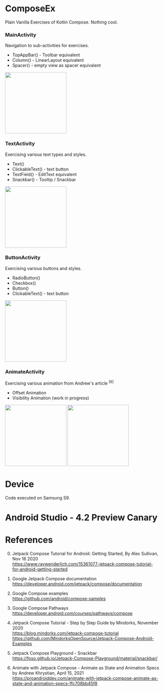 # ComposeEx
Plain Vanilla Exercises of Kotlin Compose.  Nothing cool.

### MainActivity
Navigation to sub-activities for exercises.
- TopAppBar() - Toolbar equivalent 
- Column() - LinearLayout equivalent 
- Spacer() - empty view as spacer equivalent 
<img width="200" src="https://user-images.githubusercontent.com/1282659/120253725-bfbc6f80-c24d-11eb-916d-2a92f3f98310.png">

### TextActivity
Exercising various text types and styles. 
- Text() 
- ClickableText() - text button 
- TextField() - EditText equivalent 
- Snackbar() - Tooltip / Snackbar
<img width="200" src="https://user-images.githubusercontent.com/1282659/115166898-02016700-a07b-11eb-9133-7bcea1f346ef.png">

### ButtonActivity
Exercising various buttons and styles.
- RadioButton()
- Checkbox()
- Button() 
- ClickableText() - text button 
<img width="200" src="https://user-images.githubusercontent.com/1282659/115168225-c3ba7680-a07f-11eb-93fc-e1122f8420d3.png">

### AnimateActivity
Exercising various animation from Andrew's article <sup> [6] </sup>
- Offset Animation
- Visibility Animation (work in progress)

<img width="200" src="https://user-images.githubusercontent.com/1282659/120255763-5b4fdf00-c252-11eb-8c74-9299a837816c.png"> <img width="200" src="https://user-images.githubusercontent.com/1282659/120255770-5db23900-c252-11eb-8af4-2bd4cd2f4bdf.png"> 


# Device
Code executed on Samsung S9.

# Android Studio - 4.2 Preview Canary

# References

0. Jetpack Compose Tutorial for Android: Getting Started, By Alex Sullivan, Nov 16 2020 \
https://www.raywenderlich.com/15361077-jetpack-compose-tutorial-for-android-getting-started

1. Google Jetpack Compose documentation \
https://developer.android.com/jetpack/compose/documentation

2. Google Compose examples \
https://github.com/android/compose-samples

3. Google Compose Pathways \
https://developer.android.com/courses/pathways/compose

4. Jetpack Compose Tutorial - Step by Step Guide by Mindorks, November 2020 \
https://blog.mindorks.com/jetpack-compose-tutorial \
https://github.com/MindorksOpenSource/Jetpack-Compose-Android-Examples

5. Jetpack Compose Playground - Snackbar \
https://foso.github.io/Jetpack-Compose-Playground/material/snackbar/

6. Animate with Jetpack Compose - Animate as State and Animation Specs by Andrew Khrystian, April 15, 2021 \
https://proandroiddev.com/animate-with-jetpack-compose-animate-as-state-and-animation-specs-ffc708bb45f8

